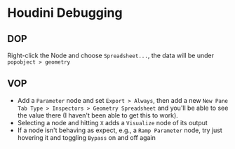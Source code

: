 # Houdini Debugging

## DOP

Right-click the Node and choose `Spreadsheet...`, the data will be under `popobject > geometry`

## VOP

- Add a `Parameter` node and set `Export > Always`, then add a new `New Pane Tab Type > Inspectors > Geometry Spreadsheet` and you'll be able to see the value there (I haven't been able to get this to work).
- Selecting a node and hitting `X` adds a `Visualize` node of its output
- If a node isn't behaving as expect, e.g., a `Ramp Parameter` node, try just hovering it and toggling `Bypass` on and off again
